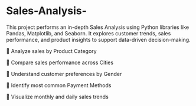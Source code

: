 # Sales-Analysis-


This project performs an in-depth Sales Analysis using Python libraries like Pandas, Matplotlib, and Seaborn. It explores customer trends, sales performance, and product insights to support data-driven decision-making.

🔹 Analyze sales by Product Category

🔹 Compare sales performance across Cities

🔹 Understand customer preferences by Gender

🔹 Identify most common Payment Methods

🔹 Visualize monthly and daily sales trends

